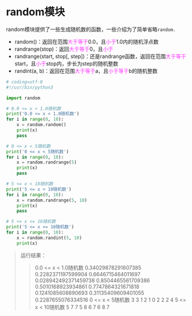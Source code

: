 # random模块

random模块提供了一些生成随机数的函数，一些介绍为了简单省略`random.`

+ random()：返回在范围<font color=#FF33FF>大于等于</font>0.0，且<font color=#FF33FF>小于</font>1.0内的随机浮点数
+ randrange(stop)：返回<font color=#FF33FF>大于等于</font>0，且<font color=#FF33FF>小于</font>
+ randrange(start, stop[, step])：还是randrange函数，返回在范围<font color=#FF33FF>大于等于</font>start，且<font color=#FF33FF>小于</font>stop内，步长为step的随机整数
+ randint(a, b)：返回在范围<font color=#FF33FF>大于等于</font>a，且<font color=#FF33FF>小于等于</font>b的随机整数

```python
# coding=utf-8
#!/usr/bin/python3

import random

# 0.0 <= x < 1.0随机数
print('0.0 <= x < 1.0随机数')
for i in range(0, 10):
    x = random.random()
    print(x)
    pass

# 0 <= x < 5随机数
print('0 <= x < 5随机数')
for i in range(0, 10):
    x = random.randrange(5)
    print(x)
    pass

# 5 <= x < 10随机数
print('5 <= x < 10随机数')
for i in range(0, 10):
    x = random.randrange(5, 10)
    print(x)
    pass

# 5 <= x <= 10随机数
print('5 <= x <= 10随机数')
for i in range(0, 10):
    x = random.randint(5, 10)
    print(x)
```

> 运行结果：
>
> > 0.0 <= x < 1.0随机数
> > 0.34029878291607385
> > 0.2282371197599904
> > 0.6646715464011697
> > 0.028942492371459738
> > 0.8504465561709386
> > 0.5010168923934861
> > 0.7747864321671818
> > 0.1241085608890693
> > 0.31135409609401055
> > 0.2287655076334516
> > 0 <= x < 5随机数
> > 3 3 1 2 1 0 2 2 2 4 
> > 5 <= x < 10随机数
> > 5 7 7 5 8 6 7 6 8 7 